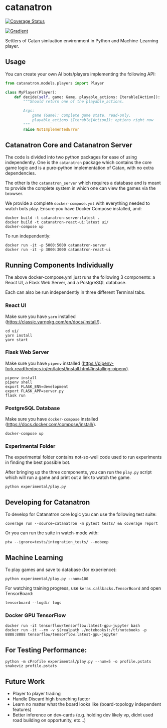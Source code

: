 # catanatron

[![Coverage Status](https://coveralls.io/repos/github/bcollazo/catanatron/badge.svg?branch=master)](https://coveralls.io/github/bcollazo/catanatron?branch=master)

[![Gradient](https://assets.paperspace.io/img/gradient-badge.svg)](https://console.paperspace.com/github/bcollazo/catanatron/?clone=true&runtime=paperspace/fastai)

Settlers of Catan simluation environment in Python and Machine-Learning player.

## Usage

You can create your own AI bots/players implementing the following API:

```python
from catanatron.models.players import Player

class MyPlayer(Player):
    def decide(self, game: Game, playable_actions: Iterable[Action]):
        """Should return one of the playable_actions.

        Args:
            game (Game): complete game state. read-only.
            playable_actions (Iterable[Action]): options right now
        """
        raise NotImplementedError
```

## Catanatron Core and Catanatron Server

The code is divided into two python packages for ease of using independently. One is the `catanatron` package which contains
the core game logic and is a pure-python implementation of Catan,
with no extra dependencies.

The other is the `catanatron_server` which requires a database and
is meant to provide the complete system in which one can view the
games via the browser.

We provide a complete `docker-compose.yml` with everything needed to
watch bots play. Ensure you have Docker Compose installed, and:

```
docker build -t catanatron-server:latest .
docker build -t catanatron-react-ui:latest ui/
docker-compose up
```

To run independently:

```
docker run -it -p 5000:5000 catanatron-server
docker run -it -p 3000:3000 catanatron-react-ui
```

## Running Components Individually

The above docker-compose.yml just runs the following 3 components: a React UI, a Flask Web Server, and a PostgreSQL database.

Each can also be run independently in three different Terminal tabs.

### React UI

Make sure you have `yarn` installed (https://classic.yarnpkg.com/en/docs/install/).

```
cd ui/
yarn install
yarn start
```

### Flask Web Server

Make sure you have `pipenv` installed (https://pipenv-fork.readthedocs.io/en/latest/install.html#installing-pipenv).

```
pipenv install
pipenv shell
export FLASK_ENV=development
export FLASK_APP=server.py
flask run
```

### PostgreSQL Database

Make sure you have `docker-compose` installed (https://docs.docker.com/compose/install/).

```
docker-compose up
```

### Experimental Folder

The experimental folder contains not-so-well code used to
run experiments in finding the best possible bot.

After bringing up the three components, you can run the `play.py` script which
will run a game and print out a link to watch the game.

```
python experimental/play.py
```

## Developing for Catanatron

To develop for Catanatron core logic you can use the following test suite:

```
coverage run --source=catanatron -m pytest tests/ && coverage report
```

Or you can run the suite in watch-mode with:

```
ptw --ignore=tests/integration_tests/ --nobeep
```

## Machine Learning

To play games and save to database (for experience):

```
python experimental/play.py --num=100
```

For watching training progress, use `keras.callbacks.TensorBoard` and open TensorBoard:

```
tensorboard --logdir logs
```

### Docker GPU TensorFlow

```
docker run -it tensorflow/tensorflow:latest-gpu-jupyter bash
docker run -it --rm -v $(realpath ./notebooks):/tf/notebooks -p 8888:8888 tensorflow/tensorflow:latest-gpu-jupyter
```

## For Testing Performance:

```
python -m cProfile experimental/play.py --num=5 -o profile.pstats
snakeviz profile.pstats
```

## Future Work

- Player to player trading
- Handle Discard high branching factor
- Learn no matter what the board looks like (board-topology independent features)
- Better inference on dev-cards (e.g. holding dev likely vp, didnt used road building on opportunity, etc...)
